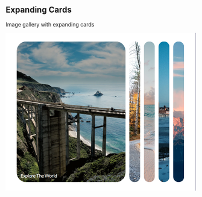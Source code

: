 ## Expanding Cards

Image gallery with expanding cards  

![Expanding Cards](expanding-cards.png)  

<!-- ## Project Specifications

- Create and style landing page
- Style side nav and modal
- Add functionality to make menu open/close on button click
- Add functionality to make modal open/close on button click -->
